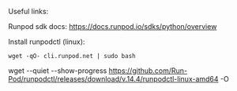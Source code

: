 Useful links:

Runpod sdk docs: https://docs.runpod.io/sdks/python/overview

Install runpodctl (linux):
```
wget -qO- cli.runpod.net | sudo bash
```


wget --quiet --show-progress https://github.com/Run-Pod/runpodctl/releases/download/v.14.4/runpodctl-linux-amd64 -O